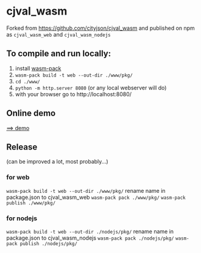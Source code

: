 # cjval_wasm

Forked from https://github.com/cityjson/cjval_wasm and published on npm as `cjval_wasm_web` and `cjval_wasm_nodejs`

## To compile and run locally:

1. install [wasm-pack](https://rustwasm.github.io/wasm-pack/installer/)
2. `wasm-pack build -t web --out-dir ./www/pkg/`
3. `cd ./www/`
4. `python -m http.server 8080` (or any local webserver will do)
5. with your browser go to http://localhost:8080/

## Online demo

[==> demo](https://validator.cityjson.org)

## Release
(can be improved a lot, most probably...)
### for web
`wasm-pack build -t web --out-dir ./www/pkg/`
rename name in package.json to cjval_wasm_web
`wasm-pack pack ./www/pkg/`
`wasm-pack publish ./www/pkg/`

### for nodejs
`wasm-pack build -t web --out-dir ./nodejs/pkg/`
rename name in package.json to cjval_wasm_nodejs
`wasm-pack pack ./nodejs/pkg/`
`wasm-pack publish ./nodejs/pkg/`
